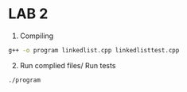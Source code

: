 # LAB 2

1. Compiling
```bash
g++ -o program linkedlist.cpp linkedlisttest.cpp
```

2. Run complied files/ Run tests
```bash
./program
```
